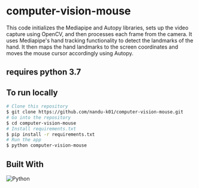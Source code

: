 ﻿# computer-vision-mouse
 This code initializes the Mediapipe and Autopy libraries, sets up the video capture using OpenCV, and then processes each frame from the camera. It uses Mediapipe's hand tracking functionality to detect the landmarks of the hand. It then maps the hand landmarks to the screen coordinates and moves the mouse cursor accordingly using Autopy. 
## requires python 3.7
## To run locally
```bash
# Clone this repository
$ git clone https://github.com/nandu-k01/computer-vision-mouse.git
# Go into the repository
$ cd computer-vision-mouse
# Install requirements.txt
$ pip install -r requirements.txt
# Run the app
$ python computer-vision-mouse
```

## Built With
![Python](https://img.shields.io/badge/python-3670A0?style=for-the-badge&logo=python&logoColor=ffdd54)
